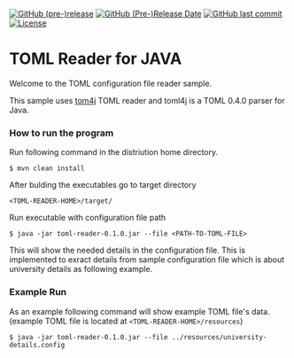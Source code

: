   [![GitHub (pre-)release](https://img.shields.io/github/release/KosalaHerath/toml-reader/all.svg)](https://github.com/KosalaHerath/toml-reader/releases)
  [![GitHub (Pre-)Release Date](https://img.shields.io/github/release-date-pre/KosalaHerath/toml-reader.svg)](https://github.com/KosalaHerath/toml-reader/releases)
  [![GitHub last commit](https://img.shields.io/github/last-commit/ballerina-platform/ballerina-lang.svg)](https://github.com/ballerina-platform/ballerina-lang/commits/master)
[![License](https://img.shields.io/badge/License-Apache%202.0-blue.svg)](https://opensource.org/licenses/Apache-2.0)

# TOML Reader for JAVA

Welcome to the TOML configuration file reader sample.


This sample uses [tom4j](https://github.com/mwanji/toml4j) TOML reader and toml4j is a TOML 0.4.0 parser for Java.

### How to run the program

Run following command in the distriution home directory.

`$ mvn clean install`

After bulding the executables go to target directory

`<TOML-READER-HOME>/target/`

Run executable with configuration file path

`$ java -jar toml-reader-0.1.0.jar --file <PATH-TO-TOML-FILE>`

This will show the needed details in the configuration file. This is implemented to exract details from sample configuration file which is about university details as following example.

### Example Run

As an example following command will show example TOML file's data. (example TOML file is located at `<TOML-READER-HOME>/resources`)

`$ java -jar toml-reader-0.1.0.jar --file ../resources/university-details.config`
